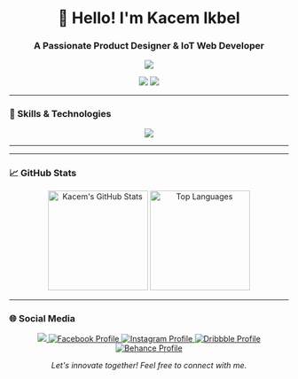<h1 align="center">👋 Hello! I'm Kacem Ikbel</h1>
<h3 align="center">A Passionate Product Designer & IoT Web Developer</h3>

<p align="center">
  <img src="https://badgen.net/badge/Developer/Passionate/purple?icon=terminal&scale=4">
</p>

<p align="center">
  <a href="mailto:kassemikbel56@gmail.com?subject=Hello%20Kacem,%20From%20GitHub"><img src="https://img.shields.io/badge/Contact-Me-ff69b4.svg?style=for-the-badge&logo=gmail&logoColor=white"></a>
  <a href="https://www.linkedin.com/in/ikbel-kassem-732457226/"><img src="https://img.shields.io/badge/LinkedIn-Connect-blue.svg?style=for-the-badge&logo=linkedin&logoColor=white"></a>
</p>

---

### 💼 Skills & Technologies

<p align="center">
  <!-- Skills Icons -->
  <img src="https://skillicons.dev/icons?i=html,css,js,angular,typescript,java,php,git,react,python,c,figma,webflow&theme=light" />
</p>

---



---

### 📈 GitHub Stats

<p align="center">
  <img height="180em" src="https://github-readme-stats.vercel.app/api?username=kacemikbel&show_icons=true&theme=radical&hide_border=true" alt="Kacem's GitHub Stats"/>
  <img height="180em" src="https://github-readme-stats.vercel.app/api/top-langs/?username=kacemikbel&layout=compact&theme=radical&hide_border=true" alt="Top Languages"/>


</p>

---

### 🌐 Social Media

<p align="center">
  <!-- Social Icons -->
  
  <a href="https://github.com/kacemikbel">
    <img src="https://img.shields.io/github/followers/kacemikbel?label=Follow&style=social">
  </a>
  <a href="https://www.facebook.com/kassem.ikbel.96/">
    <img src="https://img.shields.io/badge/Facebook-Profile-blue?style=flat-square&logo=facebook&logoColor=white" alt="Facebook Profile">
  </a>
  <a href="https://www.instagram.com/ikbel_kacem/">
    <img src="https://img.shields.io/badge/Instagram-Profile-c13584?style=flat-square&logo=instagram&logoColor=white" alt="Instagram Profile">
  </a>
  <a href="https://dribbble.com/kacem_ikbel">
    <img src="https://img.shields.io/badge/Dribbble-Profile-ea4c89?style=flat-square&logo=dribbble&logoColor=white" alt="Dribbble Profile">
  </a>
  <a href="https://www.behance.net/kassemikbel">
    <img src="https://img.shields.io/badge/Behance-Profile-053eff?style=flat-square&logo=behance&logoColor=white" alt="Behance Profile">
  </a>
</p>


<div align="center">
  <i>Let's innovate together! Feel free to connect with me.</i>
</div>
